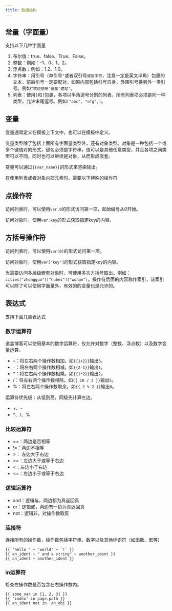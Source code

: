 ```yaml
---
title: 数据结构
---
```



## 常量（字面量）

支持以下几种字面量

1. 布尔值：true、false、True、False。
1. 整数：例如：-1、0、1、2。
1. 浮点数：例如：1.2、1.0。
1. 字符串：用引号（单引号`"`或者双引号```或反字符```，注意一定是英文半角）包裹的文本，前后引号一定要配对。如果内部包括引号自身，外围引号换另外一类引号。例如`"欢迎使用'道盒'建站"`。
1. 列表：使用`[`和`]`包裹，各项以半角逗号分割的列表，所有列表项必须是同一种类型，允许末尾逗号。例如`["abc", "efg",]`。

## 变量

变量通常定义在模板上下文中，也可以在模板中定义。

变量类型除了包括上面所有字面量类型外，还有对象类型。对象是一种包括一个或多个键值对的形式，键名必须是字符串，值可以是其他任意类型，并且各项之间类型可以不同，同时也可以继续是对象，从而形成嵌套。

变量可以通过`{{var_name}}`的形式来渲染输出。

在使用列表或者对象内部元素时，需要以下特殊的操作符

## 点操作符

访问列表时，可以使用`var.0`的形式访问第一项，起始编号从0开始。

访问对象时，使用`var.key`的形式获取指定key的内容。

## 方括号操作符

访问列表时，可以使用`var[0]`的形式访问第一项。

访问对象时，使用`var["key"]`的形式获取指定key的内容。

当需要访问多层级嵌套对象时，可使用多次方括号取出。例如：`cities["zhongguo"]["hubei"]["wuhan"]`。操作符后面的内容称作索引，该索引可以除了可以使用字面量外，有效的的变量也是允许的。

## 表达式

支持下面几类表达式

### 数学运算符

道盒博客可以使用基本的数字运算符，仅允许对数字（整数、浮点数）以及数字变量运算。

* `+`：将左右两个操作数相加。如`{{1+2}}`输出`3`。
* `-`：将左右两个操作数相减。如`{{2-1}}`输出`1`。
* *：将左右两个操作数相乘。如`{{1*2}}`输出`2`。
* /：将左右两个操作数相除。如`{{ 10 / 2 }}`输出`5`。
* %：将左右两个操作数取余。如`{{ 2 % 2 }}`输出`0`。

运算符优先级：从低到高，同级先计算左边。

* +、-
* *、/、%

### 比较运算符

* ==：两边是否相等
* !=：两边不相等
* &gt;： 左边大于右边
* &gt;=：左边大于或等于右边
* <：左边小于右边
* <=：左边小于或等于右边

### 逻辑运算符

* and：逻辑与，两边都为真返回真
* or：逻辑或，两边有一边为真返回真
* not：逻辑非，对操作数取反

### 连接符

连接所有的操作数，操作数包括字符串、数字以及其他标识符（如函数、宏等）

```jinja2
{{ "hello " ~ 'world' ~ `!` }}
{{ an_ident ~ " and a string" ~ another_ident }}
{{ an_ident ~ another_ident }}
```

### in运算符

检查左操作数是否包含在右操作数内。

```jinja2
{{ some_var in [1, 2, 3] }}
{{ 'index' in page.path }}
{{ an_ident not in  an_obj }}
```




